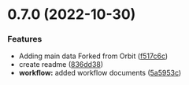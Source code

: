 # 0.7.0 (2022-10-30)


### Features

* Adding main data Forked from Orbit ([f517c6c](https://github.com/DEberhardt/TestFlow/TestFlow/commit/f517c6cdbf6886eb78e99ea0d2741a498e2210ab))
* create readme ([836dd38](https://github.com/DEberhardt/TestFlow/TestFlow/commit/836dd38aeaa02dcb8a29738eac45d9def5c06a3a))
* **workflow:** added workflow documents ([5a5953c](https://github.com/DEberhardt/TestFlow/TestFlow/commit/5a5953c90e6f62234703b7bc971c60bbbb4b23e6))



